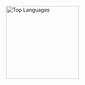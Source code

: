<img align="center" src="https://github-readme-stats.vercel.app/api/top-langs/?username=GottaGetPaid&layout=compact" height="200px" alt="Top Languages">
